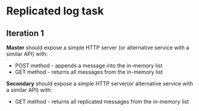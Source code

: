 # Replicated log task
## Iteration 1

**Master** should expose a simple HTTP server (or alternative service with a similar API) with: 
+ POST method - appends a message into the in-memory list
+ GET method - returns all messages from the in-memory list

**Secondary** should expose a simple  HTTP server(or alternative service with a similar API)  with:
+ GET method - returns all replicated messages from the in-memory list
